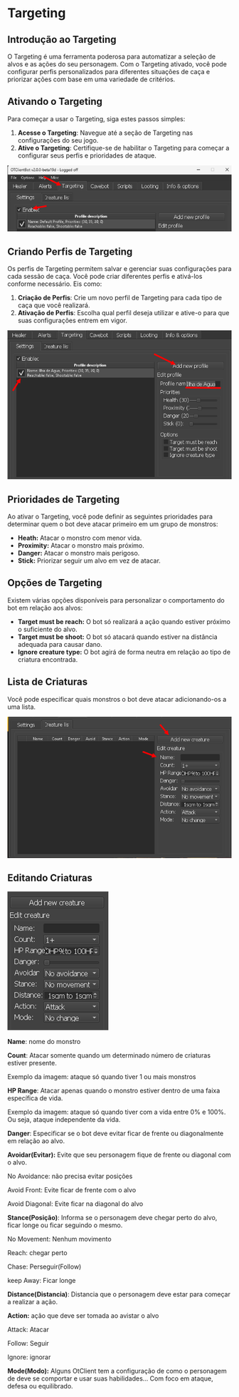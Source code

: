 # Targeting

## **Introdução ao Targeting**

O Targeting é uma ferramenta poderosa para automatizar a seleção de alvos e as ações do seu personagem. Com o Targeting ativado, você pode configurar perfis personalizados para diferentes situações de caça e priorizar ações com base em uma variedade de critérios.

## **Ativando o Targeting**

Para começar a usar o Targeting, siga estes passos simples:

1. **Acesse o Targeting**: Navegue até a seção de Targeting nas configurações do seu jogo.
2. **Ative o Targeting**: Certifique-se de habilitar o Targeting para começar a configurar seus perfis e prioridades de ataque.

![Untitled](Targeting%208a08eb8fbb0d4b7394deb3303275effc/Untitled.png)

## **Criando Perfis de Targeting**

Os perfis de Targeting permitem salvar e gerenciar suas configurações para cada sessão de caça. Você pode criar diferentes perfis e ativá-los conforme necessário. Eis como:

1. **Criação de Perfis**: Crie um novo perfil de Targeting para cada tipo de caça que você realizará.
2. **Ativação de Perfis**: Escolha qual perfil deseja utilizar e ative-o para que suas configurações entrem em vigor.

![Untitled](Targeting%208a08eb8fbb0d4b7394deb3303275effc/Untitled%201.png)

## **Prioridades de Targeting**

Ao ativar o Targeting, você pode definir as seguintes prioridades para determinar quem o bot deve atacar primeiro em um grupo de monstros:

- **Heath:** Atacar o monstro com menor vida.
- **Proximity:** Atacar o monstro mais próximo.
- **Danger:** Atacar o monstro mais perigoso.
- **Stick:** Priorizar seguir um alvo em vez de atacar.

## **Opções de Targeting**

Existem várias opções disponíveis para personalizar o comportamento do bot em relação aos alvos:

- **Target must be reach:** O bot só realizará a ação quando estiver próximo o suficiente do alvo.
- **Target must be shoot:** O bot só atacará quando estiver na distância adequada para causar dano.
- **Ignore creature type:** O bot agirá de forma neutra em relação ao tipo de criatura encontrada.

## **Lista de Criaturas**

Você pode especificar quais monstros o bot deve atacar adicionando-os a uma lista.

![Untitled](Targeting%208a08eb8fbb0d4b7394deb3303275effc/Untitled%202.png)

## **Editando Criaturas**

![Untitled](Targeting%208a08eb8fbb0d4b7394deb3303275effc/Untitled%203.png)

**Name**: nome do monstro

**Count**:  Atacar somente quando um determinado número de criaturas estiver presente.

Exemplo da imagem: ataque só quando tiver 1 ou mais monstros

**HP Range**: Atacar apenas quando o monstro estiver dentro de uma faixa específica de vida.

Exemplo da imagem: ataque só quando tiver com a vida entre 0% e 100%. Ou seja, ataque independente da vida.

**Danger**: Especificar se o bot deve evitar ficar de frente ou diagonalmente em relação ao alvo.

**Avoidar(Evitar):** Evite que seu personagem fique de frente ou diagonal com o alvo.

No Avoidance: não precisa evitar posições

Avoid Front: Evite ficar de frente com o alvo

Avoid Diagonal: Evite ficar na diagonal do alvo

**Stance(Posição)**:  Informa se o personagem deve chegar perto do alvo, ficar longe ou ficar seguindo o mesmo.

No Movement: Nenhum movimento

Reach: chegar perto

Chase: Perseguir(Follow)

keep Away: Ficar longe

**Distance(Distancia)**: Distancia que o personagem deve estar para começar a realizar a ação.

**Action:** ação que deve ser tomada ao avistar o alvo

Attack: Atacar

Follow: Seguir

Ignore: ignorar

**Mode(Modo):** Alguns OtClient tem a configuração de como o personagem de deve se comportar e usar suas habilidades… Com foco em ataque, defesa ou equilibrado.
